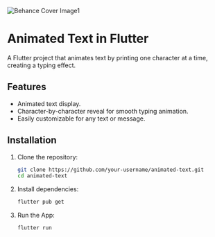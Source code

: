 ![Behance Cover Image1](https://github.com/user-attachments/assets/45728a7b-f29a-42f4-8da5-8ff37750537d)

# Animated Text in Flutter

A Flutter project that animates text by printing one character at a time, creating a typing effect.

## Features

- Animated text display.
- Character-by-character reveal for smooth typing animation.
- Easily customizable for any text or message.

## Installation

1. Clone the repository:
   ```bash
   git clone https://github.com/your-username/animated-text.git
   cd animated-text

2. Install dependencies:
   ```bash
   flutter pub get

3. Run the App:
   ```bash
   flutter run

